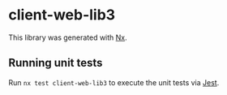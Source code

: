 # client-web-lib3

This library was generated with [Nx](https://nx.dev).

## Running unit tests

Run `nx test client-web-lib3` to execute the unit tests via [Jest](https://jestjs.io).
